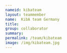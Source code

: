 ```yaml
---
nameid: kibateam
layout: teammember
name:  KibA team Germany
title: 
group: collaborator
summary:
permalink: /team/kibateam
image: /img/kibateam.jpg
---
```


